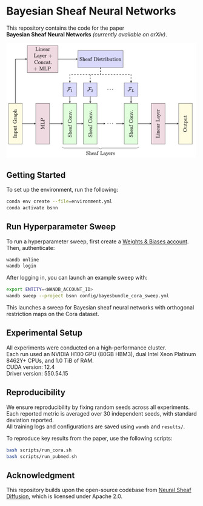 

# Bayesian Sheaf Neural Networks

This repository contains the code for the paper  
**Bayesian Sheaf Neural Networks** *(currently available on arXiv)*.

<img src="figures/bsnn.png" alt="Bayesian Sheaf Neural Networks" width="500"/>

## Getting Started

To set up the environment, run the following:

```bash
conda env create --file=environment.yml
conda activate bsnn
```

## Run Hyperparameter Sweep

To run a hyperparameter sweep, first create a [Weights & Biases account](https://wandb.ai/site). Then, authenticate:

```bash
wandb online
wandb login
```

After logging in, you can launch an example sweep with:

```bash
export ENTITY=<WANDB_ACCOUNT_ID>
wandb sweep --project bsnn config/bayesbundle_cora_sweep.yml
```

This launches a sweep for Bayesian sheaf neural networks with orthogonal restriction maps on the Cora dataset.

## Experimental Setup

All experiments were conducted on a high-performance cluster.  
Each run used an NVIDIA H100 GPU (80GB HBM3), dual Intel Xeon Platinum 8462Y+ CPUs, and 1.0 TiB of RAM.  
CUDA version: 12.4  
Driver version: 550.54.15

## Reproducibility

We ensure reproducibility by fixing random seeds across all experiments.  
Each reported metric is averaged over 30 independent seeds, with standard deviation reported.  
All training logs and configurations are saved using `wandb` and `results/`.

To reproduce key results from the paper, use the following scripts:

```bash
bash scripts/run_cora.sh
bash scripts/run_pubmed.sh
```

## Acknowledgment

This repository builds upon the open-source codebase from [Neural Sheaf Diffusion](https://github.com/twitter-research/neural-sheaf-diffusion), which is licensed under Apache 2.0.
